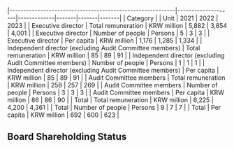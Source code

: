 |-----------------------------------------------------------|--------------------|-------------|-------|-------|-------|
| Category                                                  |                    | Unit        | 2021  | 2022  | 2023  |
| Executive director                                        | Total remuneration | KRW million | 5,882 | 3,854 | 4,001 |
| Executive director                                        | Number of people   | Persons     | 5     | 3     | 3     |
| Executive director                                        | Per capita         | KRW million | 1,176 | 1,285 | 1,334 |
| Independent director (excluding Audit  Committee members) | Total remuneration | KRW million | 85    | 89    | 91    |
| Independent director (excluding Audit  Committee members) | Number of people   | Persons     | 1     | 1     | 1     |
| Independent director (excluding Audit  Committee members) | Per capita         | KRW million | 85    | 89    | 91    |
| Audit Committee  members                                  | Total remuneration | KRW million | 258   | 257   | 269   |
| Audit Committee  members                                  | Number of people   | Persons     | 3     | 3     | 3     |
| Audit Committee  members                                  | Per capita         | KRW million | 86    | 86    | 90    |
| Total                                                     | Total remuneration | KRW million | 6,225 | 4,200 | 4,361 |
| Total                                                     | Number of people   | Persons     | 9     | 7     | 7     |
| Total                                                     | Per capita         | KRW million | 692   | 600   | 623   |

## **Board Shareholding Status**
